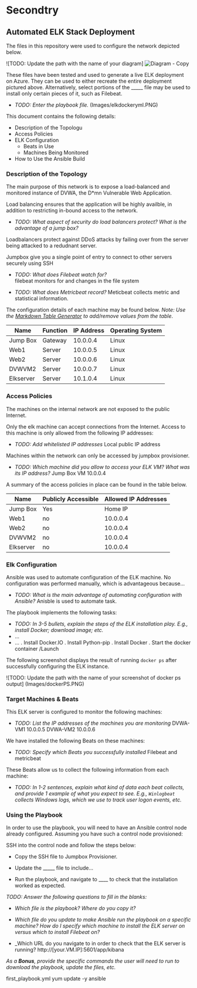 
# Secondtry

## Automated ELK Stack Deployment

The files in this repository were used to configure the network depicted below.

![TODO: Update the path with the name of your diagram]
![Diagram - Copy](https://user-images.githubusercontent.com/28880848/110250780-4281a700-7f4b-11eb-8a67-0d6d93b78fb9.PNG)


These files have been tested and used to generate a live ELK deployment on Azure. They can be used to either recreate the entire deployment pictured above. Alternatively, select portions of the _____ file may be used to install only certain pieces of it, such as Filebeat.

  - _TODO: Enter the playbook file._
(Images/elkdockeryml.PNG)

This document contains the following details:
- Description of the Topologu
- Access Policies
- ELK Configuration
  - Beats in Use
  - Machines Being Monitored
- How to Use the Ansible Build


### Description of the Topology

The main purpose of this network is to expose a load-balanced and monitored instance of DVWA, the D*mn Vulnerable Web Application.

Load balancing ensures that the application will be highly availble, in addition to restricting in-bound access to the network.
- _TODO: What aspect of security do load balancers protect? What is the advantage of a jump box?_

Loadbalancers protect against DDoS attacks by failing over from the server being attacked to a redudnant server.  

Jumpbox give you a single point of entry to connect to other servers securely using SSH



- _TODO: What does Filebeat watch for?_  
filebeat monitors for and changes in the file system

- _TODO: What does Metricbeat record?_
Meticbeat collects metric and statistical information. 

The configuration details of each machine may be found below.
_Note: Use the [Markdown Table Generator](http://www.tablesgenerator.com/markdown_tables) to add/remove values from the table_.

| Name     | Function | IP Address | Operating System |
|----------|----------|------------|------------------|
|Jump Box  | Gateway  | 10.0.0.4   | Linux            |
|Web1      | Server   | 10.0.0.5   | Linux            |
|Web2      | Server   | 10.0.0.6   | Linux            |
|DVWVM2    | Server   | 10.0.0.7   | Linux            |
|Elkserver | Server   | 10.1.0.4   | Linux            |

### Access Policies

The machines on the internal network are not exposed to the public Internet. 

Only the elk machine can accept connections from the Internet. Access to this machine is only allowed from the following IP addresses:
- _TODO: Add whitelisted IP addresses_
Local public IP address

Machines within the network can only be accessed by jumpbox provisioner. 
- _TODO: Which machine did you allow to access your ELK VM? What was its IP address?_
Jump Box VM 10.0.0.4

A summary of the access policies in place can be found in the table below.

| Name     | Publicly Accessible | Allowed IP Addresses |
|----------|---------------------|----------------------|
| Jump Box | Yes                 | Home IP              |
| Web1     | no                  | 10.0.0.4             |
| Web2     | no                  | 10.0.0.4             |
| DVWVM2   | no                  | 10.0.0.4             |
| Elkserver| no                  | 10.0.0.4             |
              

### Elk Configuration

Ansible was used to automate configuration of the ELK machine. No configuration was performed manually, which is advantageous because...
- _TODO: What is the main advantage of automating configuration with Ansible?_ Anisble is used to automate task. 

The playbook implements the following tasks:
- _TODO: In 3-5 bullets, explain the steps of the ELK installation play. E.g., install Docker; download image; etc._
- ...
- ...
. Install Docker.IO
. Install Python-pip
. Install Docker
. Start the docker container /Launch

The following screenshot displays the result of running `docker ps` after successfully configuring the ELK instance.

![TODO: Update the path with the name of your screenshot of docker ps output]
(Images/dockerPS.PNG)

### Target Machines & Beats
This ELK server is configured to monitor the following machines:
- _TODO: List the IP addresses of the machines you are monitoring_
DVWA-VM1 10.0.0.5
DVWA-VM2 10.0.0.6

We have installed the following Beats on these machines:
- _TODO: Specify which Beats you successfully installed_
Filebeat and metricbeat

These Beats allow us to collect the following information from each machine:
- _TODO: In 1-2 sentences, explain what kind of data each beat collects, and provide 1 example of what you expect to see. E.g., `Winlogbeat` collects Windows logs, which we use to track user logon events, etc._

### Using the Playbook
In order to use the playbook, you will need to have an Ansible control node already configured. Assuming you have such a control node provisioned: 

SSH into the control node and follow the steps below:
- Copy the SSH file to Jumpbox Provisioner.

- Update the _____ file to include...

- Run the playbook, and navigate to ____ to check that the installation worked as expected.

_TODO: Answer the following questions to fill in the blanks:_
- _Which file is the playbook? Where do you copy it?_

- _Which file do you update to make Ansible run the playbook on a specific machine? How do I specify which machine to install the ELK server on versus which to install Filebeat on?_

- _Which URL do you navigate to in order to check that the ELK server is running?
http://[your.VM.IP]:5601/app/kibana

_As a **Bonus**, provide the specific commands the user will need to run to download the playbook, update the files, etc._


first_playbook.yml
yum update -y ansible
